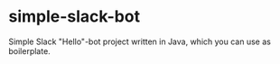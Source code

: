 # simple-slack-bot
Simple Slack "Hello"-bot project written in Java, which you can use as boilerplate.
